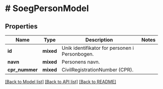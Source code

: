 # # SoegPersonModel

## Properties

Name | Type | Description | Notes
------------ | ------------- | ------------- | -------------
**id** | **mixed** | Unik identifikator for personen i Personbogen. |
**navn** | **mixed** | Personens navn. |
**cpr_nummer** | **mixed** | CivilRegistrationNumber (CPR). |

[[Back to Model list]](../../README.md#models) [[Back to API list]](../../README.md#endpoints) [[Back to README]](../../README.md)

